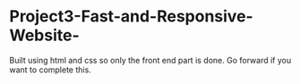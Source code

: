 # Project3-Fast-and-Responsive-Website-
Built using html and css so only the front end part is done. Go forward if you want to complete this.
